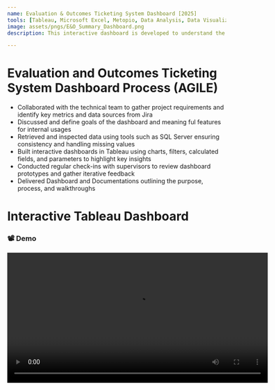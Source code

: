 ```yaml
---
name: Evaluation & Outcomes Ticketing System Dashboard [2025]
tools: [Tableau, Microsoft Excel, Metopio, Data Analysis, Data Visualization, Program Evaluation]
image: assets/pngs/E&O_Summary_Dashboard.png
description: This interactive dashboard is developed to understand the internal scope of work of Evalaution and Outcomes Team,visualizing system architecture and project scope and providing support for future development and planning

---
```


# Evaluation and Outcomes Ticketing System Dashboard Process (AGILE)

- Collaborated with the technical team to gather project requirements and identify key metrics and data sources from Jira 
- Discussed and define goals of the dashboard and meaning ful features for internal usages
- Retrieved and inspected data using tools such as SQL Server ensuring consistency and handling missing values
- Built interactive dashboards in Tableau using charts, filters, calculated fields, and parameters to highlight key insights
- Conducted regular check-ins with supervisors to review dashboard prototypes and gather iterative feedback
- Delivered Dashboard and Documentations outlining the purpose, process, and walkthroughs


# Interactive Tableau Dashboard

<h3>📽 Demo</h3>
<video width="600" controls>
  <source src="https://github.com/Donlapun/donlapun.github.io/raw/main/assets/E%26O_Dashboard_Recording.mp4" type="video/mp4">
  Your browser does not support the video tag.
</video>









